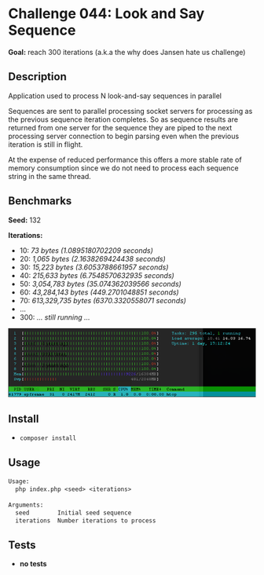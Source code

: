 # Challenge 044: Look and Say Sequence

__Goal:__ reach 300 iterations (a.k.a the why does Jansen hate us challenge)

## Description

Application used to process N look-and-say sequences in parallel

Sequences are sent to parallel processing socket servers for processing as the previous sequence iteration completes. So
as sequence results are returned from one server for the sequence they are piped to the next processing server connection
to begin parsing even when the previous iteration is still in flight.

At the expense of reduced performance this offers a more stable rate of memory consumption since we do not need to process
each sequence string in the same thread.

## Benchmarks

__Seed:__ 132

__Iterations:__

 * 10: _73 bytes (1.0895180702209 seconds)_
 * 20: _1,065 bytes (2.1638269424438 seconds)_
 * 30: _15,223 bytes (3.6053788661957 seconds)_
 * 40: _215,633 bytes (6.7548570632935 seconds)_
 * 50: _3,054,783 bytes (35.074362039566 seconds)_
 * 60: _43,284,143 bytes (449.2701048851 seconds)_
 * 70: _613,329,735 bytes (6370.3320558071 seconds)_ 
 * ...
 * 300: _... still running ..._
 
![System Performance](performance.png)

## Install

* `composer install`

## Usage

    Usage:
      php index.php <seed> <iterations>
    
    Arguments:
      seed        Initial seed sequence
      iterations  Number iterations to process
     
## Tests

* __no tests__
